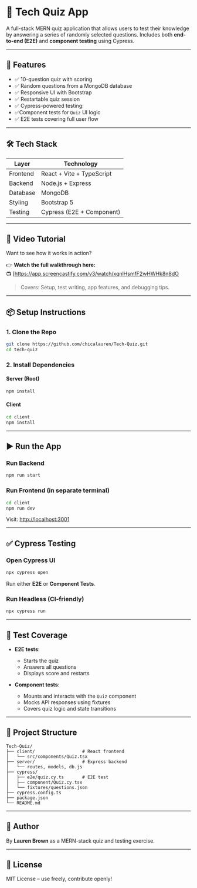 # 🧠 Tech Quiz App

A full-stack MERN quiz application that allows users to test their knowledge by answering a series of randomly selected questions. Includes both **end-to-end (E2E)** and **component testing** using Cypress.

---

## 🚀 Features

- ✅ 10-question quiz with scoring
- ✅ Random questions from a MongoDB database
- ✅ Responsive UI with Bootstrap
- ✅ Restartable quiz session
- ✅ Cypress-powered testing:
- ✅Component tests for `Quiz` UI logic
- ✅ E2E tests covering full user flow

---

## 🛠️ Tech Stack

| Layer      | Technology                  |
|------------|-----------------------------|
| Frontend   | React + Vite + TypeScript   |
| Backend    | Node.js + Express           |
| Database   | MongoDB                     |
| Styling    | Bootstrap 5                 |
| Testing    | Cypress (E2E + Component)   |

---

## 🎥 Video Tutorial

Want to see how it works in action?

👉 **Watch the full walkthrough here:**  
📺 [https://app.screencastify.com/v3/watch/xqnlHsmfF2wHWHk8n8dO

> Covers: Setup, test writing, app features, and debugging tips.

---

## 📦 Setup Instructions

### 1. Clone the Repo

```bash
git clone https://github.com/chicalauren/Tech-Quiz.git
cd tech-quiz
```

### 2. Install Dependencies

#### Server (Root)

```bash
npm install
```

#### Client

```bash
cd client
npm install
```

---

## ▶️ Run the App

### Run Backend

```bash
npm run start
```

### Run Frontend (in separate terminal)

```bash
cd client
npm run dev
```

Visit: [http://localhost:3001](http://localhost:3001)

---

## ✅ Cypress Testing

### Open Cypress UI

```bash
npx cypress open
```

Run either **E2E** or **Component Tests**.

### Run Headless (CI-friendly)

```bash
npx cypress run
```

---

## 🧪 Test Coverage

- **E2E tests**:
  - Starts the quiz
  - Answers all questions
  - Displays score and restarts

- **Component tests**:
  - Mounts and interacts with the `Quiz` component
  - Mocks API responses using fixtures
  - Covers quiz logic and state transitions

---

## 📁 Project Structure

```
Tech-Quiz/
├── client/                  # React frontend
│   └── src/components/Quiz.tsx
├── server/                  # Express backend
│   └── routes, models, db.js
├── cypress/
│   ├── e2e/quiz.cy.ts       # E2E test
│   ├── component/Quiz.cy.tsx
│   └── fixtures/questions.json
├── cypress.config.ts
├── package.json
└── README.md
```

---

## 🧠 Author

By **Lauren Brown** as a MERN-stack quiz and testing exercise.

---

## 📜 License

MIT License – use freely, contribute openly!
